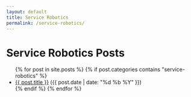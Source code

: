 ```yaml
---
layout: default
title: Service Robotics
permalink: /service-robotics/
---
```


<h1>Service Robotics Posts</h1>
<ul>
  {% for post in site.posts %}
    {% if post.categories contains "service-robotics" %}
      <li>
        <a href="{{ post.url }}">{{ post.title }}</a> 
        <span>({{ post.date | date: "%d %b %Y" }})</span>
      </li>
    {% endif %}
  {% endfor %}
</ul>

